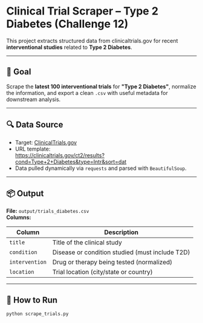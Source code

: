 # Clinical Trial Scraper – Type 2 Diabetes (Challenge 12)

This project extracts structured data from clinicaltrials.gov for recent **interventional studies** related to **Type 2 Diabetes**.

---

## 🎯 Goal

Scrape the **latest 100 interventional trials** for **"Type 2 Diabetes"**, normalize the information, and export a clean `.csv` with useful metadata for downstream analysis.

---

## 🔍 Data Source

- Target: [ClinicalTrials.gov](https://clinicaltrials.gov/)
- URL template:  
  https://clinicaltrials.gov/ct2/results?cond=Type+2+Diabetes&type=Intr&sort=dat
- Data pulled dynamically via `requests` and parsed with `BeautifulSoup`.

---

## 📦 Output

**File:** `output/trials_diabetes.csv`  
**Columns:**

| Column       | Description                                        |
|--------------|----------------------------------------------------|
| `title`      | Title of the clinical study                        |
| `condition`  | Disease or condition studied (must include T2D)    |
| `intervention` | Drug or therapy being tested (normalized)       |
| `location`   | Trial location (city/state or country)             |

---

## 🚀 How to Run

```bash
python scrape_trials.py
